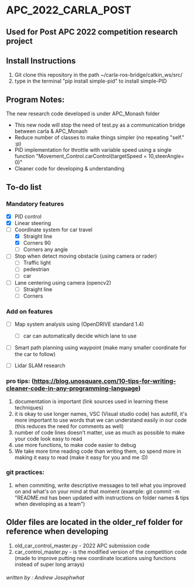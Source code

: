 # APC_2022_CARLA_POST
## Used for Post APC 2022 competition research project

## Install Instructions
1) Git clone this repository in the path ~/carla-ros-bridge/catkin_ws/src/
2) type in the terminal "pip install simple-pid" to install simple-PID



## Program Notes:
The new research code developed is under APC_Monash folder
- This new node will stop the need of test.py as a communication bridge between carla & APC_Monash
- Reduce number of classes to make things simpler (no repeating "self." :p)
- PID implementation for throttle with variable speed using a single function 
    "Movement_Control.carControl(targetSpeed = 10,steerAngle= 0)"  
- Cleaner code for developing & understanding 

## To-do list
### Mandatory features
- [x] PID control
- [x] Linear steering
- [ ] Coordinate system for car travel
    - [x] Straight line
    - [x] Corners 90
    - [ ] Corners any angle
- [ ] Stop when detect moving obstacle (using camera or rader) 
    - [ ] Traffic light
    - [ ] pedestrian
    - [ ] car
- [ ] Lane centering using camera (opencv2)   
    - [ ] Straight line
    - [ ] Corners

### Add on features
- [ ] Map system analysis using (OpenDRIVE standard 1.4) 
    - [ ] car can automatically decide which lane to use
- [ ] Smart path planning using waypoint (make many smaller coordinate for the car to follow)
- [ ] Lidar SLAM research 





### pro tips: (https://blog.unosquare.com/10-tips-for-writing-cleaner-code-in-any-programming-language)
1) documentation is important (link sources used in learning these techniques)
2) it is okay to use longer names, VSC (Visual studio code) has autofill, it's more important to use words that we can understand easily in our code (this reduces the need for comments as well)
3) number of code lines doesn't matter, use as much as possible to make your code look easy to read
4) use more functions, to make code easier to debug  
5) We take more time reading code than writing them, so spend more in making it easy to read (make it easy for you and me :D)


### git practices:
1) when commiting, write descriptive messages to tell what you improved on and what's on your mind at that moment (example: git commit -m "README.md has been updated with instructions on folder names & tips when developing as a team")


## Older files are located in the older_ref folder for reference when developing
1) old_car_control_master.py   -   2022 APC submission code
2) car_control_master.py       -   is the modified version of the competition code (made to improve putting new coordinate locations using functions instead of super long arrays) 



###### written by : Andrew Josephwhat